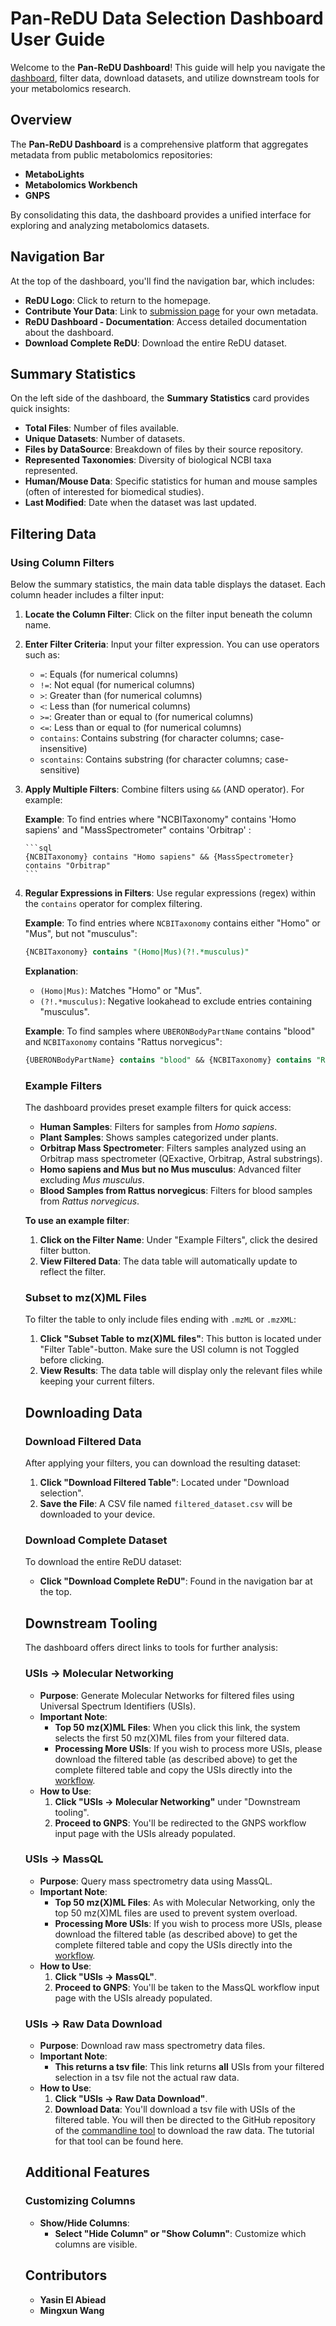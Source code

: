 # Pan-ReDU Data Selection Dashboard User Guide

Welcome to the **Pan-ReDU Dashboard**! This guide will help you navigate the [dashboard](https://redu.gnps2.org/selection/), filter data, download datasets, and utilize downstream tools for your metabolomics research.

## Overview

The **Pan-ReDU Dashboard** is a comprehensive platform that aggregates metadata from public metabolomics repositories:

- **MetaboLights**
- **Metabolomics Workbench**
- **GNPS**

By consolidating this data, the dashboard provides a unified interface for exploring and analyzing metabolomics datasets.

## Navigation Bar

At the top of the dashboard, you'll find the navigation bar, which includes:

- **ReDU Logo**: Click to return to the homepage.
- **Contribute Your Data**: Link to [submission page](https://deposit.redu.gnps2.org/) for your own metadata.
- **ReDU Dashboard - Documentation**: Access detailed documentation about the dashboard.
- **Download Complete ReDU**: Download the entire ReDU dataset.

## Summary Statistics

On the left side of the dashboard, the **Summary Statistics** card provides quick insights:

- **Total Files**: Number of files available.
- **Unique Datasets**: Number of datasets.
- **Files by DataSource**: Breakdown of files by their source repository.
- **Represented Taxonomies**: Diversity of biological NCBI taxa represented.
- **Human/Mouse Data**: Specific statistics for human and mouse samples (often of interested for biomedical studies).
- **Last Modified**: Date when the dataset was last updated.

## Filtering Data

### Using Column Filters

Below the summary statistics, the main data table displays the dataset. Each column header includes a filter input:

1. **Locate the Column Filter**: Click on the filter input beneath the column name.
2. **Enter Filter Criteria**: Input your filter expression. You can use operators such as:
   - `=`: Equals (for numerical columns)
   - `!=`: Not equal (for numerical columns)
   - `>`: Greater than (for numerical columns)
   - `<`: Less than (for numerical columns)
   - `>=`: Greater than or equal to (for numerical columns)
   - `<=`: Less than or equal to (for numerical columns)
   - `contains`: Contains substring (for character columns; case-insensitive)
   - `scontains`: Contains substring (for character columns; case-sensitive)
3. **Apply Multiple Filters**: Combine filters using `&&` (AND operator). For example:

    **Example**: To find entries where "NCBITaxonomy" contains 'Homo sapiens' and "MassSpectrometer" contains 'Orbitrap' :
    
       ```sql
       {NCBITaxonomy} contains "Homo sapiens" && {MassSpectrometer} contains "Orbitrap"
       ```

4. **Regular Expressions in Filters**: Use regular expressions (regex) within the `contains` operator for complex filtering.

    **Example**: To find entries where `NCBITaxonomy` contains either "Homo" or "Mus", but not "musculus":

    ```sql
    {NCBITaxonomy} contains "(Homo|Mus)(?!.*musculus)"
    ```

    **Explanation**:

    - `(Homo|Mus)`: Matches "Homo" or "Mus".
    - `(?!.*musculus)`: Negative lookahead to exclude entries containing "musculus".

    **Example**: To find samples where `UBERONBodyPartName` contains "blood" and `NCBITaxonomy` contains "Rattus norvegicus":

    ```sql
    {UBERONBodyPartName} contains "blood" && {NCBITaxonomy} contains "Rattus norvegicus"
    ```

    ### Example Filters

    The dashboard provides preset example filters for quick access:

    - **Human Samples**: Filters for samples from *Homo sapiens*.
    - **Plant Samples**: Shows samples categorized under plants.
    - **Orbitrap Mass Spectrometer**: Filters samples analyzed using an Orbitrap mass spectrometer (QExactive, Orbitrap, Astral substrings).
    - **Homo sapiens and Mus but no Mus musculus**: Advanced filter excluding *Mus musculus*.
    - **Blood Samples from Rattus norvegicus**: Filters for blood samples from *Rattus norvegicus*.

    **To use an example filter**:

    1. **Click on the Filter Name**: Under "Example Filters", click the desired filter button.
    2. **View Filtered Data**: The data table will automatically update to reflect the filter.

    ### Subset to mz(X)ML Files

    To filter the table to only include files ending with `.mzML` or `.mzXML`:

    1. **Click "Subset Table to mz(X)ML files"**: This button is located under "Filter Table"-button. Make sure the USI column is not Toggled before clicking. 
    2. **View Results**: The data table will display only the relevant files while keeping your current filters.

    ## Downloading Data

    ### Download Filtered Data

    After applying your filters, you can download the resulting dataset:

    1. **Click "Download Filtered Table"**: Located under "Download selection".
    2. **Save the File**: A CSV file named `filtered_dataset.csv` will be downloaded to your device.

    ### Download Complete Dataset

    To download the entire ReDU dataset:

    - **Click "Download Complete ReDU"**: Found in the navigation bar at the top.

    ## Downstream Tooling

    The dashboard offers direct links to tools for further analysis:

    ### USIs → Molecular Networking

    - **Purpose**: Generate Molecular Networks for filtered files using Universal Spectrum Identifiers (USIs).
    - **Important Note**:
      - **Top 50 mz(X)ML Files**: When you click this link, the system selects the first 50 mz(X)ML files from your filtered data.
      - **Processing More USIs**: If you wish to process more USIs, please download the filtered table (as described above) to get the complete filtered table and copy the USIs directly into the [workflow](https://gnps2.org/workflowinput?workflowname=classical_networking_workflow).
    - **How to Use**:
      1. **Click "USIs → Molecular Networking"** under "Downstream tooling".
      2. **Proceed to GNPS**: You'll be redirected to the GNPS workflow input page with the USIs already populated.

    ### USIs → MassQL

    - **Purpose**: Query mass spectrometry data using MassQL.
    - **Important Note**:
      - **Top 50 mz(X)ML Files**: As with Molecular Networking, only the top 50 mz(X)ML files are used to prevent system overload.
      - **Processing More USIs**: If you wish to process more USIs, please download the filtered table (as described above) to get the complete filtered table and copy the USIs directly into the [workflow](https://gnps2.org/workflowinput?workflowname=massql_workflow).
    - **How to Use**:
      1. **Click "USIs → MassQL"**.
      2. **Proceed to GNPS**: You'll be taken to the MassQL workflow input page with the USIs already populated.

    ### USIs → Raw Data Download

    - **Purpose**: Download raw mass spectrometry data files.
    - **Important Note**:
      - **This returns a tsv file**: This link returns **all** USIs from your filtered selection in a tsv file not the actual raw data.
    - **How to Use**:
      1. **Click "USIs → Raw Data Download"**.
      2. **Download Data**: You'll download a tsv file with USIs of the filtered table. You will then be directed to the GitHub repository of the [commandline tool](https://github.com/Wang-Bioinformatics-Lab/downloadpublicdata) to download the raw data. The tutorial for that tool can be found here.

    ## Additional Features

    ### Customizing Columns

    - **Show/Hide Columns**:
      - **Select "Hide Column" or "Show Column"**: Customize which columns are visible.

    ## Contributors

    - **Yasin El Abiead**
    - **Mingxun Wang**
